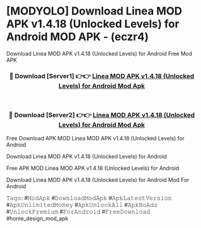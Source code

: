 # [MODYOLO] Download Linea MOD APK v1.4.18 (Unlocked Levels) for Android MOD APK - (eczr4)
Download Linea MOD APK v1.4.18 (Unlocked Levels) for Android Free Mod APK

<div align="center">
<h3>🔴 Download [Server1] 👉👉 <a href="https://apk-comot.site?title=Linea_MOD_APK_v1.4.18_(Unlocked_Levels)_for_Android">Linea MOD APK v1.4.18 (Unlocked Levels) for Android Mod Apk</a></h3><br>

<h3>🔴 Download [Server2] 👉👉 <a href="https://apk-comot.site?title=Linea_MOD_APK_v1.4.18_(Unlocked_Levels)_for_Android">Linea MOD APK v1.4.18 (Unlocked Levels) for Android Mod Apk</a></h3>
</div>


Free Download APK MOD Linea MOD APK v1.4.18 (Unlocked Levels) for Android

Download Linea MOD APK v1.4.18 (Unlocked Levels) for Android 

Free APK MOD Linea MOD APK v1.4.18 (Unlocked Levels) for Android 

Download Linea MOD APK v1.4.18 (Unlocked Levels) for Android Mod For Android

𝚃𝚊𝚐𝚜: #𝙼𝚘𝚍𝙰𝚙𝚔 #𝙳𝚘𝚠𝚗𝚕𝚘𝚊𝚍𝙼𝚘𝚍𝙰𝚙𝚔 #𝙰𝚙𝚔𝙻𝚊𝚝𝚎𝚜𝚝𝚅𝚎𝚛𝚜𝚒𝚘𝚗 #𝙰𝚙𝚔𝚄𝚗𝚕𝚒𝚖𝚒𝚝𝚎𝚍𝙼𝚘𝚗𝚎𝚢 #𝙰𝚙𝚔𝚄𝚗𝚕𝚘𝚌𝚔𝙰𝚕𝚕 #𝙰𝚙𝚔𝙽𝚘𝙰𝚍𝚜 #𝚄𝚗𝚕𝚘𝚌𝚔𝙿𝚛𝚎𝚖𝚒𝚞𝚖 #𝙵𝚘𝚛𝙰𝚗𝚍𝚛𝚘𝚒𝚍 #𝙵𝚛𝚎𝚎𝙳𝚘𝚠𝚗𝚕𝚘𝚊𝚍 #home_design_mod_apk